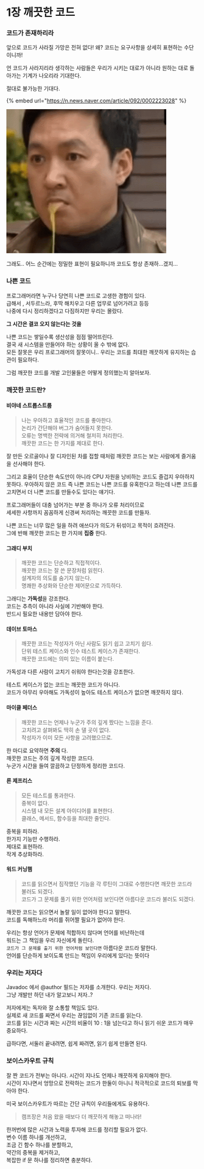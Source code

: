 # 1장 깨끗한 코드

### 코드가 존재하리라

앞으로 코드가 사라질 가망은 전혀 없다! 왜? 코드는 요구사항을 상세히 표현하는 수단이니까!

언 코드가 사라지리라 생각하는 사람들은 우리가 시키는 대로가 아니라 원하는 대로 돌아가는 기계가 나오리라 기대한다.

절대로 불가능한 기대다.

{% embed url="https://n.news.naver.com/article/092/0002223028" %}

![](<../../.gitbook/assets/image (6).png>)

그래도.. 어느 순간에는 정밀한 표현이 필요하니까 코드도 항상 존재하...겠지...



### 나쁜 코드

프로그래머라면 누구나 당연히 나쁜 코드로 고생한 경험이 있다.\
급해서 , 서두르느라, 후딱 해치우고 다른 업무로 넘어가려고 등등\
나중에 다시 정리하겠다고 다짐하지만 우리는 몰랐다.

**그 시간은 결코 오지 않는다는 것을**

나쁜 코드는 쌓일수록 생산성을 점점 떨어뜨린다.\
결국 새 시스템을 만들어야 하는 상황이 올 수 밖에 없다.\
모든 잘못은 우리 프로그래머의 잘못이니.. 우리는 코드를 최대한 깨끗하게 유지하는 습관이 필요하다.

그럼 깨끗한 코드를 개발 고인물들은 어떻게 정의했는지 알아보자.

### 깨끗한 코드란?

#### 비야네 스트롭스트룹

> 나는 우아하고 효율적인 코드를 좋아한다.\
> 논리가 간단해야 버그가 숨어들지 못한다.\
> 오류는 명백한 전략에 의거해 철저히 처리한다.\
> 깨끗한 코드는 한 가지를 제대로 한다.

잘 만든 오르골이나 잘 디자인된 차를 접할 때처럼 깨끗한 코드는 보는 사람에게 즐거움을 선사해야 한다.

그리고 효율이 단순한 속도만이 아니라 CPU 자원을 낭비하는 코드도 즐겁지 우아하지 못하다. 우아하지 않은 코드 즉 나쁜 코드는 나쁜 코드를 유혹한다고 하는데 나쁜 코드를 고치면서 더 나쁜 코드를 만들수도 있다는 얘기다.

프로그래머들이 대충 넘어가는 부분 중 하나가 오류 처리이므로\
세세한 사항까지 꼼꼼하게 신경써 처리하는 깨끗한 코드를 만들자.

나쁜 코드는 너무 많은 일을 하려 애쓰다가 의도가 뒤섞이고 목적이 흐려진다.\
그에 반해 깨끗한 코드는 한 가지에 **집중** 한다.

#### 그래디 부치

> 깨끗한 코드는 단순하고 직접적이다.\
> 깨끗한 코드는 잘 쓴 문장처럼 읽힌다.\
> 설계자의 의도를 숨기지 않는다.\
> 명쾌한 추상화와 단순한 제어문으로 가득하다.

그래디는 **가독성**을 강조한다.\
코드는 추측이 아니라 사실에 기반해야 한다.\
반드시 필요한 내용만 담아야 한다.

#### 데이브 토마스

> 깨끗한 코드는 작성자가 아닌 사람도 읽기 쉽고 고치기 쉽다.\
> 단위 테스트 케이스와 인수 테스트 케이스가 존재한다.\
> 깨끗한 코드에는 의미 있는 이름이 붙는다.

가독성과 다른 사람이 고치기 쉬워야 한다는것을 강조한다.

테스트 케이스가 없는 코드는 깨끗한 코드가 아니다.\
코드가 아무리 우아해도 가독성이 높아도 테스트 케이스가 없으면 깨끗하지 않다.

#### 마이클 페더스

> 깨끗한 코드는 언제나 누군가 주의 깊게 짰다는 느낌을 준다.\
> 고치려고 살펴봐도 딱히 손 댈 곳이 없다.\
> 작성자가 이미 모든 사항을 고려했으므로.

한 마디로 요약하면 **주의** 다.\
깨끗한 코드는 주의 깊게 작성한 코드다.\
누군가 시간을 들여 깔끔하고 단정하게 정리한 코드다.

#### 론 제프리스

> 모든 테스트를 통과한다.\
> 중복이 없다.\
> 시스템 내 모든 설계 아이디어를 표현한다.\
> 클래스, 메서드, 함수등을 최대한 줄인다.

중복을 피하라.\
한가지 기능만 수행하라.\
제대로 표현하라.\
작게 추상화하라.

#### 워드 커닝햄

> 코드를 읽으면서 짐작했던 기능을 각 루틴이 그대로 수행한다면 깨끗한 코드라 불러도 되겠다.\
> 코드가 그 문제를 풀기 위한 언어처럼 보인다면 아름다운 코드라 불러도 되겠다.

깨끗한 코드는 읽으면서 놀랄 일이 없어야 한다고 말한다.\
코드를 독해하느라 머리를 쥐어짤 필요가 없어야 한다.

우리는 항상 언어가 문제에 적합하지 않다며 언어를 비난하는데\
워드는 그 책임을 우리 자신에게 돌린다.\
`코드가 그 문제를 출기 위한 언어처럼 보인다면` 아름다운 코드라 말한다.\
언어를 단순하게 보이도록 만드는 책임이 우리에게 있다는 뜻이다

### 우리는 저자다

Javadoc 에서 @author 필드는 저자를 소개한다. 우리는 저자다.\
그냥 개발만 하던 내가 알고보니 저자..?

저자에게는 독자와 잘 소통할 책임도 있다.\
실제로 새 코드를 짜면서 우리는 끊임없이 기존 코드를 읽는다.\
코드를 읽는 시간과 짜는 시간의 비율이 10 : 1을 넘는다고 하니 읽기 쉬운 코드가 매우 중요하다.

급하다면, 서둘러 끝내려면, 쉽게 짜려면,  읽기 쉽게 만들면 된다.

### 보이스카우트 규칙

잘 짠 코드가 전부는 아니다. 시간이 지나도 언제나 깨끗하게 유지해야 한다.\
시간이 지나면서 엉망으로 전락하는 코드가 한둘이 아니니 적극적으로 코드의 퇴보를 막아야 한다.

미국 보이스카우트가 따르는 간단 규칙이 우리들에게도 유용하다.

> 캠프장은 처음 왔을 때보다 더 깨끗하게 해놓고 떠나라!

한꺼번에 많은 시간과 노력을 투자해 코드를 정리할 필요가 없다.\
변수 이름 하나를 개선하고,\
조금 긴 함수 하나를 분할하고,\
약간의 중복을 제거하고,\
복잡한 if 문 하나를 정리하면 충분하다.

